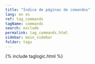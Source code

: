 ```yaml
---
title: "Índice de páginas de comandos"
lang: en es
ref: tag_commands
tagName: commands
search: exclude
permalink: tag_commands.html
sidebar: main_sidebar
folder: tags
---
```

{% include taglogic.html %}

